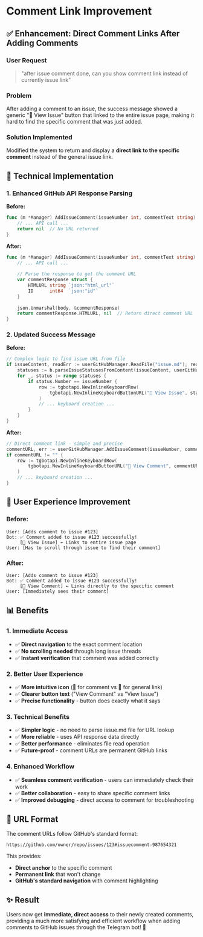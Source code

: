 # Comment Link Improvement

## ✅ Enhancement: Direct Comment Links After Adding Comments

### **User Request**
> "after issue comment done, can you show comment link instead of currently issue link"

### **Problem**
After adding a comment to an issue, the success message showed a generic "🔗 View Issue" button that linked to the entire issue page, making it hard to find the specific comment that was just added.

### **Solution Implemented**
Modified the system to return and display a **direct link to the specific comment** instead of the general issue link.

## 🔧 Technical Implementation

### **1. Enhanced GitHub API Response Parsing**

**Before:**
```go
func (m *Manager) AddIssueComment(issueNumber int, commentText string) error {
    // ... API call ...
    return nil  // No URL returned
}
```

**After:**
```go
func (m *Manager) AddIssueComment(issueNumber int, commentText string) (string, error) {
    // ... API call ...
    
    // Parse the response to get the comment URL
    var commentResponse struct {
        HTMLURL string `json:"html_url"`
        ID      int64  `json:"id"`
    }
    
    json.Unmarshal(body, &commentResponse)
    return commentResponse.HTMLURL, nil  // Return direct comment URL
}
```

### **2. Updated Success Message**

**Before:**
```go
// Complex logic to find issue URL from file
if issueContent, readErr := userGitHubManager.ReadFile("issue.md"); readErr == nil {
    statuses := b.parseIssueStatusesFromContent(issueContent, userGitHubManager)
    for _, status := range statuses {
        if status.Number == issueNumber {
            row := tgbotapi.NewInlineKeyboardRow(
                tgbotapi.NewInlineKeyboardButtonURL("🔗 View Issue", status.HTMLURL),
            )
            // ... keyboard creation ...
        }
    }
}
```

**After:**
```go
// Direct comment link - simple and precise
commentURL, err := userGitHubManager.AddIssueComment(issueNumber, commentText)
if commentURL != "" {
    row := tgbotapi.NewInlineKeyboardRow(
        tgbotapi.NewInlineKeyboardButtonURL("💬 View Comment", commentURL),
    )
    // ... keyboard creation ...
}
```

## 🎯 User Experience Improvement

### **Before:**
```
User: [Adds comment to issue #123]
Bot: ✅ Comment added to issue #123 successfully!
     [🔗 View Issue] ← Links to entire issue page
User: [Has to scroll through issue to find their comment]
```

### **After:**
```
User: [Adds comment to issue #123]
Bot: ✅ Comment added to issue #123 successfully!
     [💬 View Comment] ← Links directly to the specific comment
User: [Immediately sees their comment]
```

## 📊 Benefits

### **1. Immediate Access**
- ✅ **Direct navigation** to the exact comment location
- ✅ **No scrolling needed** through long issue threads
- ✅ **Instant verification** that comment was added correctly

### **2. Better User Experience**
- ✅ **More intuitive icon** (💬 for comment vs 🔗 for general link)
- ✅ **Clearer button text** ("View Comment" vs "View Issue")
- ✅ **Precise functionality** - button does exactly what it says

### **3. Technical Benefits**
- ✅ **Simpler logic** - no need to parse issue.md file for URL lookup
- ✅ **More reliable** - uses API response data directly
- ✅ **Better performance** - eliminates file read operation
- ✅ **Future-proof** - comment URLs are permanent GitHub links

### **4. Enhanced Workflow**
- ✅ **Seamless comment verification** - users can immediately check their work
- ✅ **Better collaboration** - easy to share specific comment links
- ✅ **Improved debugging** - direct access to comment for troubleshooting

## 🔗 URL Format

The comment URLs follow GitHub's standard format:
```
https://github.com/owner/repo/issues/123#issuecomment-987654321
```

This provides:
- **Direct anchor** to the specific comment
- **Permanent link** that won't change
- **GitHub's standard navigation** with comment highlighting

## ✨ Result

Users now get **immediate, direct access** to their newly created comments, providing a much more satisfying and efficient workflow when adding comments to GitHub issues through the Telegram bot! 🎉